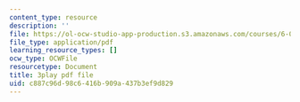 ```yaml
---
content_type: resource
description: ''
file: https://ol-ocw-studio-app-production.s3.amazonaws.com/courses/6-042j-mathematics-for-computer-science-spring-2015/c887c96d98c6416b909a437b3ef9d829_eMWG-jTh-GE.pdf
file_type: application/pdf
learning_resource_types: []
ocw_type: OCWFile
resourcetype: Document
title: 3play pdf file
uid: c887c96d-98c6-416b-909a-437b3ef9d829
---
```

